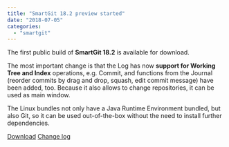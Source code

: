 ```yaml
---
title: "SmartGit 18.2 preview started"
date: "2018-07-05"
categories: 
  - "smartgit"
---
```


The first public build of **SmartGit 18.2** is available for download.

The most important change is that the Log has now **support for Working Tree and Index** operations, e.g. Commit, and functions from the Journal (reorder commits by drag and drop, squash, edit commit message) have been added, too. Because it also allows to change repositories, it can be used as main window.

The Linux bundles not only have a Java Runtime Environment bundled, but also Git, so it can be used out-of-the-box without the need to install further dependencies.

[Download](http://www.syntevo.com/smartgit/preview) [Change log](http://www.syntevo.com/smartgit/changelog-eap.txt)
